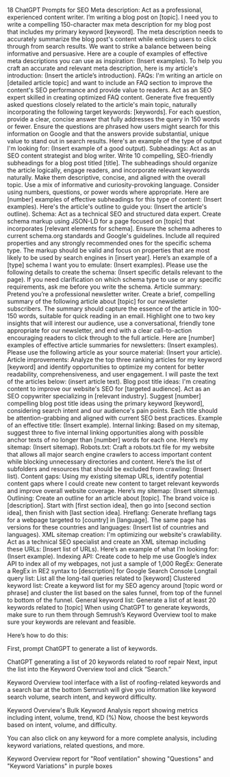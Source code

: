 18 ChatGPT Prompts for SEO
Meta description: Act as a professional, experienced content writer. I’m writing a blog post on [topic]. I need you to write a compelling 150-character max meta description for my blog post that includes my primary keyword [keyword]. The meta description needs to accurately summarize the blog post's content while enticing users to click through from search results. We want to strike a balance between being informative and persuasive. Here are a couple of examples of effective meta descriptions you can use as inspiration: (Insert examples). To help you craft an accurate and relevant meta description, here is my article's introduction: (Insert the article’s introduction).
FAQs: I'm writing an article on [detailed article topic] and want to include an FAQ section to improve the content's SEO performance and provide value to readers. Act as an SEO expert skilled in creating optimized FAQ content. Generate five frequently asked questions closely related to the article's main topic, naturally incorporating the following target keywords: [keywords]. For each question, provide a clear, concise answer that fully addresses the query in 150 words or fewer. Ensure the questions are phrased how users might search for this information on Google and that the answers provide substantial, unique value to stand out in search results. Here's an example of the type of output I'm looking for: (Insert example of a good output).
Subheadings: Act as an SEO content strategist and blog writer. Write 10 compelling, SEO-friendly subheadings for a blog post titled [title]. The subheadings should organize the article logically, engage readers, and incorporate relevant keywords naturally. Make them descriptive, concise, and aligned with the overall topic. Use a mix of informative and curiosity-provoking language. Consider using numbers, questions, or power words where appropriate. Here are [number] examples of effective subheadings for this type of content: (Insert examples). Here's the article's outline to guide you: (Insert the article's outline).
Schema: Act as a technical SEO and structured data expert. Create schema markup using JSON-LD for a page focused on [topic] that incorporates [relevant elements for schema]. Ensure the schema adheres to current schema.org standards and Google's guidelines. Include all required properties and any strongly recommended ones for the specific schema type. The markup should be valid and focus on properties that are most likely to be used by search engines in [insert year]. Here’s an example of a [type] schema I want you to emulate: (Insert examples). Please use the following details to create the schema: (Insert specific details relevant to the page). If you need clarification on which schema type to use or any specific requirements, ask me before you write the schema.
Article summary: Pretend you’re a professional newsletter writer. Create a brief, compelling summary of the following article about [topic] for our newsletter subscribers. The summary should capture the essence of the article in 100-150 words, suitable for quick reading in an email. Highlight one to two key insights that will interest our audience, use a conversational, friendly tone appropriate for our newsletter, and end with a clear call-to-action encouraging readers to click through to the full article. Here are [number] examples of effective article summaries for newsletters: (Insert examples). Please use the following article as your source material: (Insert your article).
Article improvements: Analyze the top three ranking articles for my keyword [keyword] and identify opportunities to optimize my content for better readability, comprehensiveness, and user engagement. I will paste the text of the articles below: (insert article text).
Blog post title ideas: I'm creating content to improve our website's SEO for [targeted audience]. Act as an SEO copywriter specializing in [relevant industry]. Suggest [number] compelling blog post title ideas using the primary keyword [keyword], considering search intent and our audience's pain points. Each title should be attention-grabbing and aligned with current SEO best practices. Example of an effective title: (Insert example).
Internal linking: Based on my sitemap, suggest three to five internal linking opportunities along with possible anchor texts of no longer than [number] words for each one. Here’s my sitemap: (Insert sitemap).
Robots.txt: Craft a robots.txt file for my website that allows all major search engine crawlers to access important content while blocking unnecessary directories and content. Here’s the list of subfolders and resources that should be excluded from crawling: (Insert list).
Content gaps: Using my existing sitemap URLs, identify potential content gaps where I could create new content to target relevant keywords and improve overall website coverage. Here’s my sitemap: (Insert sitemap).
Outlining: Create an outline for an article about [topic]. The brand voice is [description]. Start with [first section idea], then go into [second section idea], then finish with [last section idea].
Hreflang: Generate hreflang tags for a webpage targeted to [country] in [language]. The same page has versions for these countries and languages: (Insert list of countries and languages).
XML sitemap creation: I'm optimizing our website's crawlability. Act as a technical SEO specialist and create an XML sitemap including these URLs: [Insert list of URLs). Here’s an example of what I’m looking for: (Insert example).
Indexing API: Create code to help me use Google’s index API to index all of my webpages, not just a sample of 1,000
RegEx: Generate a RegEx in RE2 syntax to [description] for Google Search Console
Longtail query list: List all the long-tail queries related to [keyword]
Clustered keyword list: Create a keyword list for my SEO agency around [topic word or phrase] and cluster the list based on the sales funnel, from top of the funnel to bottom of the funnel.
General keyword list: Generate a list of at least 20 keywords related to [topic]
When using ChatGPT to generate keywords, make sure to run them through Semrush’s Keyword Overview tool to make sure your keywords are relevant and feasible.

Here’s how to do this:

First, prompt ChatGPT to generate a list of keywords.

ChatGPT generating a list of 20 keywords related to roof repair
Next, input the list into the Keyword Overview tool and click “Search.”

Keyword Overview tool interface with a list of roofing-related keywords and a search bar at the bottom
Semrush will give you information like keyword search volume, search intent, and keyword difficulty. 

Keyword Overview's Bulk Keyword Analysis report showing metrics including intent, volume, trend, KD (%)
Now, choose the best keywords based on intent, volume, and difficulty.

You can also click on any keyword for a more complete analysis, including keyword variations, related questions, and more.

Keyword Overview report for "Roof ventilation" showing "Questions" and "Keyword Variations" in purple boxes

